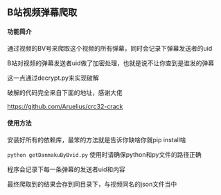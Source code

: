 ## B站视频弹幕爬取

#### 功能简介

通过视频的BV号来爬取这个视频的所有弹幕，同时会记录下弹幕发送者的uid

B站对视频的弹幕发送者uid做了加密处理，也就是说不让你查到是谁发的弹幕

这一点通过decrypt.py来实现破解

破解的代码完全来自下面的地址，感谢大佬

https://github.com/Aruelius/crc32-crack

#### 使用方法

安装好所有的依赖库，最笨的方法就是告诉你缺啥你就pip install啥

`python getDanmakuByBvid.py` 使用时请确保python和py文件的路径正确

程序会记录下每一条弹幕的发送者uid和内容

最终爬取到的结果会存到同目录下，与视频同名的json文件当中